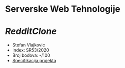 **Serverske Web Tehnologije**
=============================
# *RedditClone*

- Stefan Vlajkovic
- Index: SR53/2020
- Broj bodova: -/100  
- [Specifikacija projekta](ProjekatSVT2022.pdf)